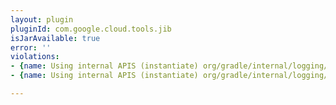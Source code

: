 ```yaml
---
layout: plugin
pluginId: com.google.cloud.tools.jib
isJarAvailable: true
error: ''
violations:
- {name: Using internal APIS (instantiate) org/gradle/internal/logging/slf4j/OutputEventListenerBackedLoggerContext}
- {name: Using internal APIS (instantiate) org/gradle/internal/logging/events/LogEvent}

---
```

